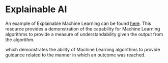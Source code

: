 # Explainable AI

An example of Explainable Machine Learning can be found [here](https://taiao-xml.azurewebsites.net/). This resource provides a demonstration of the capability
for Machine Learning algorithms to provide a measure of understandability given the output from the algorithm. 

 which demonstrates the ability of Machine Learning algorithms to provide guidance related to the manner in which an outcome was reached.